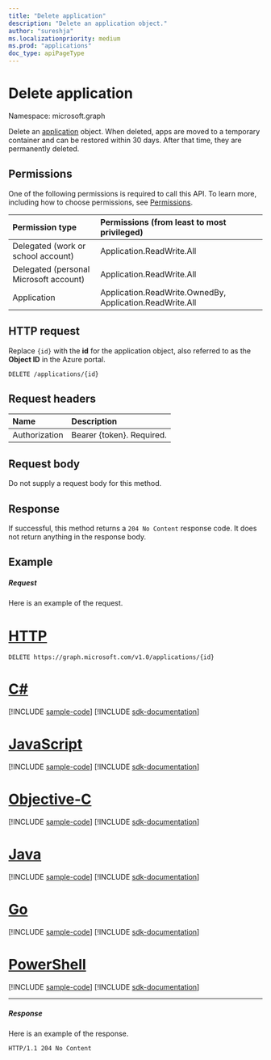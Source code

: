 ```yaml
---
title: "Delete application"
description: "Delete an application object."
author: "sureshja"
ms.localizationpriority: medium
ms.prod: "applications"
doc_type: apiPageType
---
```


# Delete application

Namespace: microsoft.graph

Delete an [application](../resources/application.md) object. When deleted, apps are moved to a temporary container and can be restored within 30 days. After that time, they are permanently deleted.

## Permissions
One of the following permissions is required to call this API. To learn more, including how to choose permissions, see [Permissions](/graph/permissions-reference).

|Permission type      | Permissions (from least to most privileged)              |
|:--------------------|:---------------------------------------------------------|
|Delegated (work or school account) | Application.ReadWrite.All    |
|Delegated (personal Microsoft account) | Application.ReadWrite.All |
|Application | Application.ReadWrite.OwnedBy, Application.ReadWrite.All |

## HTTP request
Replace `{id}` with the **id** for the application object, also referred to as the **Object ID** in the Azure portal.
<!-- { "blockType": "ignored" } -->
```http
DELETE /applications/{id}
```

## Request headers
| Name       | Description|
|:-----------|:----------|
| Authorization | Bearer {token}. Required.  |

## Request body
Do not supply a request body for this method.

## Response

If successful, this method returns a `204 No Content` response code. It does not return anything in the response body.

## Example
##### Request
Here is an example of the request.


# [HTTP](#tab/http)
<!-- {
  "blockType": "request",
  "name": "delete_application"
}-->
```http
DELETE https://graph.microsoft.com/v1.0/applications/{id}
```
# [C#](#tab/csharp)
[!INCLUDE [sample-code](../includes/snippets/csharp/delete-application-csharp-snippets.md)]
[!INCLUDE [sdk-documentation](../includes/snippets/snippets-sdk-documentation-link.md)]

# [JavaScript](#tab/javascript)
[!INCLUDE [sample-code](../includes/snippets/javascript/delete-application-javascript-snippets.md)]
[!INCLUDE [sdk-documentation](../includes/snippets/snippets-sdk-documentation-link.md)]

# [Objective-C](#tab/objc)
[!INCLUDE [sample-code](../includes/snippets/objc/delete-application-objc-snippets.md)]
[!INCLUDE [sdk-documentation](../includes/snippets/snippets-sdk-documentation-link.md)]

# [Java](#tab/java)
[!INCLUDE [sample-code](../includes/snippets/java/delete-application-java-snippets.md)]
[!INCLUDE [sdk-documentation](../includes/snippets/snippets-sdk-documentation-link.md)]

# [Go](#tab/go)
[!INCLUDE [sample-code](../includes/snippets/go/delete-application-go-snippets.md)]
[!INCLUDE [sdk-documentation](../includes/snippets/snippets-sdk-documentation-link.md)]

# [PowerShell](#tab/powershell)
[!INCLUDE [sample-code](../includes/snippets/powershell/delete-application-powershell-snippets.md)]
[!INCLUDE [sdk-documentation](../includes/snippets/snippets-sdk-documentation-link.md)]

---


##### Response
Here is an example of the response. 
<!-- {
  "blockType": "response",
  "truncated": true
} -->
```http
HTTP/1.1 204 No Content
```

<!-- uuid: 8fcb5dbc-d5aa-4681-8e31-b001d5168d79
2015-10-25 14:57:30 UTC -->
<!--
{
  "type": "#page.annotation",
  "description": "Delete application",
  "keywords": "",
  "section": "documentation",
  "tocPath": "",
  "suppressions": [
  ]
}
-->

